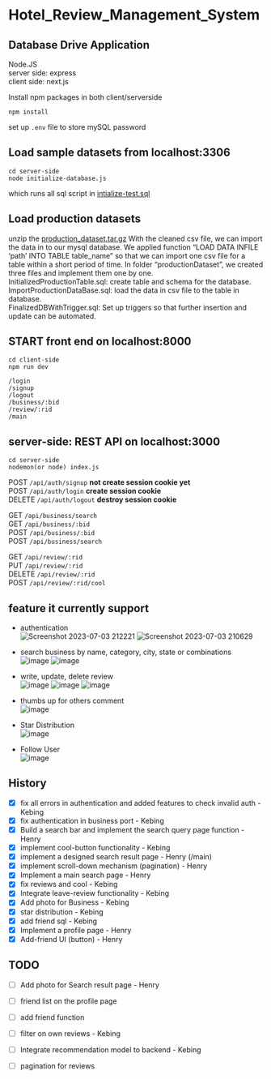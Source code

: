 # Hotel_Review_Management_System
## Database Drive Application
Node.JS  
server side: express  
client side: next.js  

Install npm packages in both client/serverside
```
npm install
```
set up ```.env``` file to store mySQL password

## Load sample datasets from localhost:3306
```
cd server-side
node initialize-database.js
```
which runs all sql script in 
[intialize-test.sql](SQL-query/sample-datasets/initialize-test.sql)

## Load production datasets
unzip the [production_dataset.tar.gz](productionDataset/production_dataset.tar.gz)
With the cleaned csv file, we can import the data in to our mysql database. We applied function “LOAD DATA INFILE ‘path’ INTO TABLE table_name” so that we can import one csv file for a table within a short period of time. In folder “productionDataset”, we created three files and implement them one by one.   
InitializedProductionTable.sql: create table and schema for the database.  
ImportProductionDataBase.sql: load the data in csv file to the table in database.  
FinalizedDBWithTrigger.sql: Set up triggers so that further insertion and update can be automated.  




## START front end on localhost:8000
```
cd client-side
npm run dev
```
```
/login
/signup
/logout
/business/:bid
/review/:rid
/main
```

## server-side: REST API on localhost:3000
```
cd server-side
nodemon(or node) index.js
```

POST ```/api/auth/signup```  **not create session cookie yet**  
POST ```/api/auth/login```   **create session cookie**  
DELETE ```/api/auth/logout``` **destroy session cookie**   

GET ```/api/business/search```  
GET ```/api/business/:bid```  
POST ```/api/business/:bid```  
POST ```/api/business/search```  


GET ```/api/review/:rid```  
PUT ```/api/review/:rid```  
DELETE ```/api/review/:rid```  
POST ```/api/review/:rid/cool```  


## feature it currently support
- authentication  
  ![Screenshot 2023-07-03 212221](https://github.com/AEsir777/Review_Mangement_System/assets/77596290/f33d4520-eb99-484a-970b-8973a0ef9766)
  ![Screenshot 2023-07-03 210629](https://github.com/AEsir777/Review_Mangement_System/assets/77596290/a4c74865-d7d4-4597-b4c6-3e3f15bbf43c)

- search business by name, category, city, state or combinations  
![image](https://github.com/AEsir777/Review_Mangement_System/assets/77596290/0e8009e2-3fdf-4814-98cf-45d2bd60a681)
![image](https://github.com/AEsir777/Review_Mangement_System/assets/77596290/11fa5f6b-e3c5-4e27-9c0c-f0ea572a42a5)

  
- write, update, delete review  
![image](https://github.com/AEsir777/Review_Mangement_System/assets/77596290/de6cf63e-e75e-4a27-8402-1019dc9ba2c0)
![image](https://github.com/AEsir777/Review_Mangement_System/assets/77596290/2cb47e8e-f15a-4c55-9317-1edd9767ef9d)
![image](https://github.com/AEsir777/Review_Mangement_System/assets/77596290/70ffe1c2-4e02-4912-b72a-72c71452e587)

- thumbs up for others comment  
![image](https://github.com/AEsir777/Review_Mangement_System/assets/77596290/815c484e-184c-4902-bd1e-179de1696bda)

- Star Distribution  
![image](https://github.com/AEsir777/Review_Mangement_System/assets/77596290/75b93057-0f24-4a75-a687-88977679f6cf)

- Follow User  
![image](https://github.com/AEsir777/Review_Mangement_System/assets/77596290/eca08dac-3301-407c-b7db-ea4180cb79cb)


## History
- [x] fix all errors in authentication and added features to check invalid auth - Kebing  
- [x] fix authentication in business port - Kebing
- [x] Build a search bar and implement the search query page function - Henry
- [x] implement cool-button functionality - Kebing
- [x] implement a designed search result page - Henry (/main)
- [x] implement scroll-down mechanism (pagination) - Henry
- [x] Implement a main search page - Henry
- [x] fix reviews and cool - Kebing
- [x] Integrate leave-review functionality - Kebing
- [x] Add photo for Business - Kebing
- [x] star distribution - Kebing
- [x] add friend sql - Kebing
- [x] Implement a profile page - Henry
- [x] Add-friend UI (button) - Henry

## TODO
- [ ] Add photo for Search result page - Henry
- [ ] friend list on the profile page
- [ ] add friend function 
- [ ] filter on own reviews - Kebing
- [ ] Integrate recommendation model to backend - Kebing
- [ ] pagination for reviews






